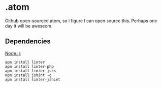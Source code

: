 .atom
=====

Github open-sourced atom, so I figure I can open source this. Perhaps one day it will be aweseom.

## Dependencies

[Node.js](http://http://nodejs.org/)

    apm install linter
    apm install linter-php
    apm install linter-jscs
    npm install jshint -g
    apm install linter-jshint
